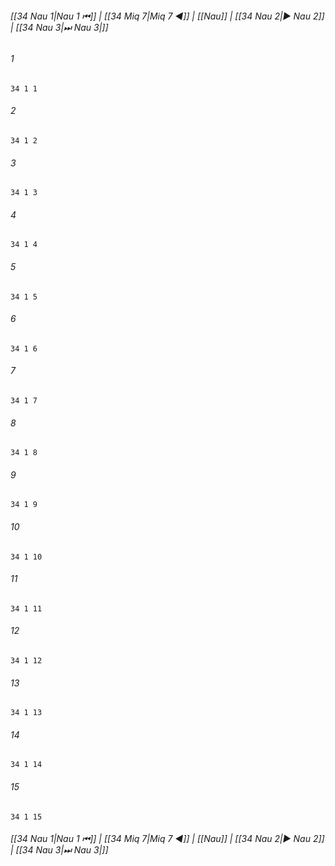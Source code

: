 
###### [[34 Nau 1|Nau 1 ⏮]] | [[34 Miq 7|Miq 7 ◀]] | [[Nau]] | [[34 Nau 2|▶ Nau 2]] | [[34 Nau 3|⏭ Nau 3|]]

###### 1
``` verse
34 1 1 
```
###### 2
``` verse
34 1 2 
```
###### 3
``` verse
34 1 3 
```
###### 4
``` verse
34 1 4 
```
###### 5
``` verse
34 1 5 
```
###### 6
``` verse
34 1 6 
```
###### 7
``` verse
34 1 7 
```
###### 8
``` verse
34 1 8 
```
###### 9
``` verse
34 1 9 
```
###### 10
``` verse
34 1 10 
```
###### 11
``` verse
34 1 11 
```
###### 12
``` verse
34 1 12 
```
###### 13
``` verse
34 1 13 
```
###### 14
``` verse
34 1 14 
```
###### 15
``` verse
34 1 15 
```

###### [[34 Nau 1|Nau 1 ⏮]] | [[34 Miq 7|Miq 7 ◀]] | [[Nau]] | [[34 Nau 2|▶ Nau 2]] | [[34 Nau 3|⏭ Nau 3|]]

